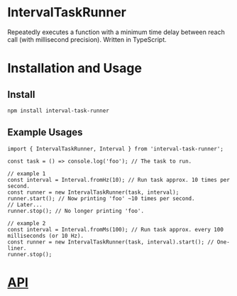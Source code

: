 # IntervalTaskRunner

Repeatedly executes a function with a minimum time delay between reach call (with millisecond precision). Written in TypeScript.

# Installation and Usage

## Install
```
npm install interval-task-runner
```

## Example Usages
```JS
import { IntervalTaskRunner, Interval } from 'interval-task-runner';

const task = () => console.log('foo'); // The task to run.

// example 1
const interval = Interval.fromHz(10); // Run task approx. 10 times per second.
const runner = new IntervalTaskRunner(task, interval);
runner.start(); // Now printing 'foo' ~10 times per second.
// Later...
runner.stop(); // No longer printing 'foo'.

// example 2
const interval = Interval.fromMs(100); // Run task approx. every 100 milliseconds (or 10 Hz).
const runner = new IntervalTaskRunner(task, interval).start(); // One-liner.
runner.stop();
```
# [API](https://github.com/andrewkolos/interval-task-runner/tree/master/docs/classes)